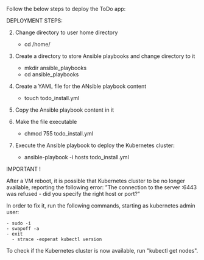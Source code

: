 Follow the below steps to deploy the ToDo app:

DEPLOYMENT STEPS:

2. Change directory to user home directory
	- cd /home/<user>
 
3. Create a directory to store Ansible playbooks and change directory to it
	- mkdir ansible_playbooks
    - cd ansible_playbooks
 
4. Create a YAML file for the ANsible playbook content
    - touch todo_install.yml
 
5. Copy the Ansible playbook content in it
    
6. Make the file executable
    - chmod 755 todo_install.yml

7. Execute the Ansible playbook to deploy the Kubernetes cluster:
    - ansible-playbook -i hosts todo_install.yml
  

IMPORTANT !

After a VM reboot, it is possible that Kubernetes cluster to be no longer available, reporting the following error: ”The connection to the server :6443 was refused - did you specify the right host or port?”

In order to fix it, run the following commands, starting as kubernetes admin user:

    - sudo -i
    - swapoff -a
    - exit
	  - strace -eopenat kubectl version
   
To check if the Kubernetes cluster is now available, run "kubectl get nodes".
